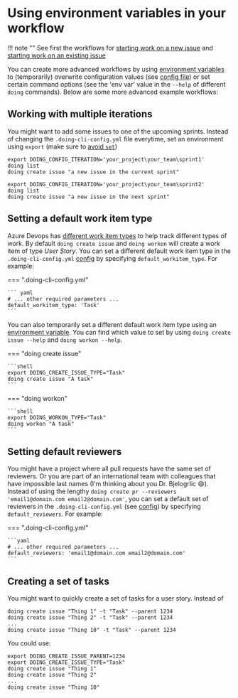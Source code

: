 # Using environment variables in your workflow

!!! note ""
    See first the workflows for [starting work on a new issue](workflow_new_item.md) and [starting work on an existing issue](workflow_existing_item.md)

You can create more advanced workflows by using [environment variables](https://en.wikipedia.org/wiki/Environment_variable) to (temporarily) overwrite configuration values (see [config file](../reference/config_file.md)) or set certain command options (see the 'env var' value in the `--help` of different `doing` commands). Below are some more advanced example workflows:

## Working with multiple iterations

You might want to add some issues to one of the upcoming sprints. Instead of changing the `.doing-cli-config.yml` file everytime, set an environment using `export` (make sure to [avoid `set`](https://unix.stackexchange.com/questions/71144/what-do-the-bash-builtins-set-and-export-do#:~:text=See%20help%20set%20%3A%20set%20is,mark%20a%20variable%20for%20export.))

```shell
export DOING_CONFIG_ITERATION='your_project\your_team\sprint1'
doing list
doing create issue "a new issue in the current sprint"

export DOING_CONFIG_ITERATION='your_project\your_team\sprint2'
doing list
doing create issue "a new issue in the next sprint"
```

## Setting a default work item type

Azure Devops has [different work item types](https://docs.microsoft.com/en-us/azure/devops/boards/work-items/about-work-items?view=azure-devops&tabs=agile-process#wit) to help track different types of work. By default `doing create issue` and `doing workon` will create a work item of type *User Story*. You can set a different default work item type in the `.doing-cli-config.yml` [config](../reference/config_file.md) by specifying `default_workitem_type`. For example:

=== ".doing-cli-config.yml"

    ``` yaml
    # ... other required parameters ...
    default_workitem_type: 'Task'
    ```


You can also temporarily set a different default work item type using an [environment variable](https://en.wikipedia.org/wiki/Environment_variable). You can find which value to set by using `doing create issue --help` and `doing workon --help`.


=== "doing create issue"

    ```shell
    export DOING_CREATE_ISSUE_TYPE="Task"
    doing create issue "A task"
    ```

=== "doing workon"

    ```shell
    export DOING_WORKON_TYPE="Task"
    doing workon "A task"
    ```

## Setting default reviewers

You might have a project where all pull requests have the same set of reviewers. Or you are part of an international team with colleagues that have impossible last names (I'm thinking about you Dr. Bjelogrlic :smile:). Instead of using the lengthy `doing create pr --reviewers 'email1@domain.com email2@domain.com'`, you can set a default set of reviewers in the `.doing-cli-config.yml` (see [config](../reference/config_file.md)) by specifying `default_reviewers`. For example:

=== ".doing-cli-config.yml"

    ```yaml
    # ... other required parameters ...
    default_reviewers: 'email1@domain.com email2@domain.com'
    ```

## Creating a set of tasks

You might want to quickly create a set of tasks for a user story. Instead of 

```shell
doing create issue "Thing 1" -t "Task" --parent 1234
doing create issue "Thing 2" -t "Task" --parent 1234
...
doing create issue "Thing 10" -t "Task" --parent 1234
```

You could use:

```shell
export DOING_CREATE_ISSUE_PARENT=1234
export DOING_CREATE_ISSUE_TYPE="Task"
doing create issue "Thing 1"
doing create issue "Thing 2"
...
doing create issue "Thing 10"
```
